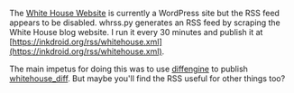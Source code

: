 The [White House Website] is currently a WordPress site but the RSS feed appears to be disabled. whrss.py generates an  RSS feed by scraping the White House blog website. I run it every 30 minutes and publish it at [https://inkdroid.org/rss/whitehouse.xml](https://inkdroid.org/rss/whitehouse.xml).

The main impetus for doing this was to use [diffengine] to publish [whitehouse_diff]. But maybe you'll find the RSS useful for other things too?

[White House Website]: https://www.whitehouse.gov/news/ 
[diffengine]: https://github.docnow/diffengine
[whitehouse_diff]: https://twitter.com/whitehouse_diff
